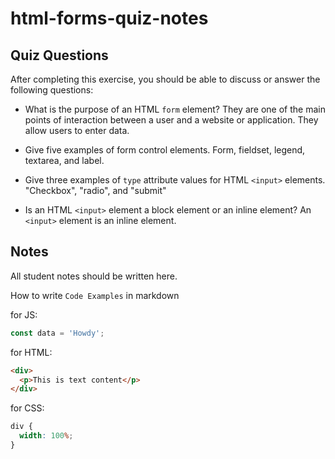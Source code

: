 # html-forms-quiz-notes

## Quiz Questions

After completing this exercise, you should be able to discuss or answer the following questions:

- What is the purpose of an HTML `form` element?
  They are one of the main points of interaction between a user and a website or application. They allow users to enter data.

- Give five examples of form control elements.
  Form, fieldset, legend, textarea, and label.

- Give three examples of `type` attribute values for HTML `<input>` elements.
  "Checkbox", "radio", and "submit"

- Is an HTML `<input>` element a block element or an inline element?
  An `<input>` element is an inline element.

## Notes

All student notes should be written here.

How to write `Code Examples` in markdown

for JS:

```javascript
const data = 'Howdy';
```

for HTML:

```html
<div>
  <p>This is text content</p>
</div>
```

for CSS:

```css
div {
  width: 100%;
}
```
